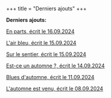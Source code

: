 +++
title = "Derniers ajouts"
+++

**Derniers ajouts:**

[En parts, écrit le 16.09.2024](./seasons/22_vingt_deuxieme_saison/en_parts/)

[L'air bleu, écrit le 15.09.2024](./seasons/22_vingt_deuxieme_saison/l_air_bleu/)

[Sur le sentier, écrit le 15.09.2024](./seasons/22_vingt_deuxieme_saison/sur_le_sentier/)

[Est-ce un automne ?, écrit le 14.09.2024](./seasons/22_vingt_deuxieme_saison/est_ce_un_automne/)

[Blues d'automne, écrit le 11.09.2024](./seasons/22_vingt_deuxieme_saison/blues_d_automne/)

[L'automne est venu, écrit le 08.09.2024](./seasons/22_vingt_deuxieme_saison/l_automne_est_venu/)






